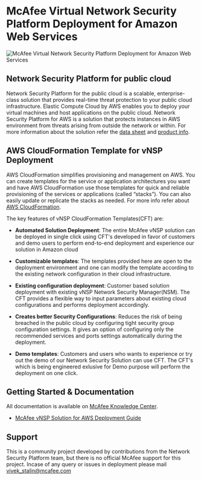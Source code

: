 McAfee Virtual Network Security Platform Deployment for Amazon Web Services
===========================================================================

![McAfee Virtual Network Security Platform Deployment for Amazon Web Services](https://www.mcafee.com/img/nwco/logo.svg)

**Network Security Platform for public cloud**
---------------------------------------------------
Network Security Platform for the public cloud is a scalable, enterprise-class solution that provides real-time threat protection to your public cloud infrastructure. Elastic Compute Cloud by AWS enables you to deploy your virtual machines and host applications on the public cloud. Network Security Platform for AWS is a solution that protects instances in AWS environment from threats arising from outside the network or within. For more information about the solution refer the [data sheet](https://www.mcafee.com/us/resources/data-sheets/ds-virtual-network-security-platform.pdf) and [product info](https://www.mcafee.com/in/products/network-security-platform.aspx).

**AWS CloudFormation Template for vNSP Deployment**
-----------------------------------------------------
AWS CloudFormation simplifies provisioning and management on AWS. You can create templates for the service or application architectures you want and have AWS CloudFormation use those templates for quick and reliable provisioning of the services or applications (called “stacks”). You can also easily update or replicate the stacks as needed. For more info refer about [AWS CloudFormation](https://aws.amazon.com/cloudformation/).
 
 The key features of vNSP CloudFormation Templates(CFT) are:
 
 - **Automated Solution Deployment**: The entire McAfee vNSP solution can be deployed in single click using CFT's developed in favor of customers and demo users to perform end-to-end deployment and experience our solution in Amazon cloud
 
 - **Customizable templates**: The templates provided here are open to the deployment environment and one can modify the template according to the existing network configuration in their cloud infrastructure. 
 
 - **Existing configuration deployment**: Customer based solution deployment with existing vNSP Network Security Manager(NSM). The CFT provides a flexible way to input parameters about existing cloud configurations and performs deployment accordingly.
 
 - **Creates better Security Configurations**: Reduces the risk of being breached in the public cloud by configuring tight security group configuration settings. It gives an option of configuring only the recommended services and ports settings automatically during the deployment.

- **Demo templates**: Customers and users who wants to experience or try out the demo of our Network Security Solution can use CFT. The CFT's which is being engineered exlusive for Demo purpose will perform the deployment on one click. 

Getting Started & Documentation
-------------------------------

All documentation is available on [McAfee Knowledge Center](https://support.mcafee.com/).

- [McAfee vNSP Solution for AWS Deployment Guide](https://kc.mcafee.com/corporate/index?page=content&id=PD26969)

**Support**
------------
This is a community project developed by contributions from the Network Security Platform team, but there is no official McAfee support for this project. Incase of any query or issues in deployment please mail vivek_stalin@mcafee.com
